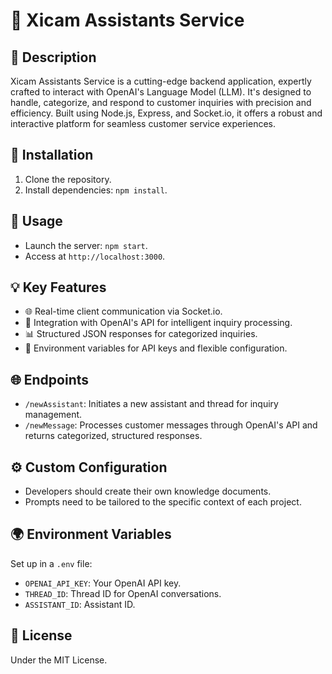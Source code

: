 # 🚀 Xicam Assistants Service

## 📜 Description

Xicam Assistants Service is a cutting-edge backend application, expertly crafted to interact with OpenAI's Language Model (LLM). It's designed to handle, categorize, and respond to customer inquiries with precision and efficiency. Built using Node.js, Express, and Socket.io, it offers a robust and interactive platform for seamless customer service experiences.

## 🔧 Installation

1. Clone the repository.
2. Install dependencies: `npm install`.

## 🚀 Usage

- Launch the server: `npm start`.
- Access at `http://localhost:3000`.

## 💡 Key Features

- 🌐 Real-time client communication via Socket.io.
- 🧠 Integration with OpenAI's API for intelligent inquiry processing.
- 📊 Structured JSON responses for categorized inquiries.
- 🔑 Environment variables for API keys and flexible configuration.

## 🌐 Endpoints

- `/newAssistant`: Initiates a new assistant and thread for inquiry management.
- `/newMessage`: Processes customer messages through OpenAI's API and returns categorized, structured responses.

## ⚙️ Custom Configuration

- Developers should create their own knowledge documents.
- Prompts need to be tailored to the specific context of each project.

## 🌍 Environment Variables

Set up in a `.env` file:

- `OPENAI_API_KEY`: Your OpenAI API key.
- `THREAD_ID`: Thread ID for OpenAI conversations.
- `ASSISTANT_ID`: Assistant ID.

## 📄 License

Under the MIT License.

